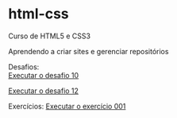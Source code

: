 # html-css
 Curso de HTML5 e CSS3

 Aprendendo a criar sites e gerenciar repositórios


Desafios: <br>
<a href="https://marciliorogerio.github.io/html-css/Desafios/Desafio10/desafio10.html " target="_blank">Executar o desafio 10</a>

<a href="https://marciliorogerio.github.io/html-css/Desafios/desafio10/desafio12.html " target="_blank">Executar o desafio 12</a>



Exercícios: 
<a href="https://marciliorogerio.github.io/html-css/Exercicios/Ex001/index.html" target="_blank">Executar o exercício 001</a>
